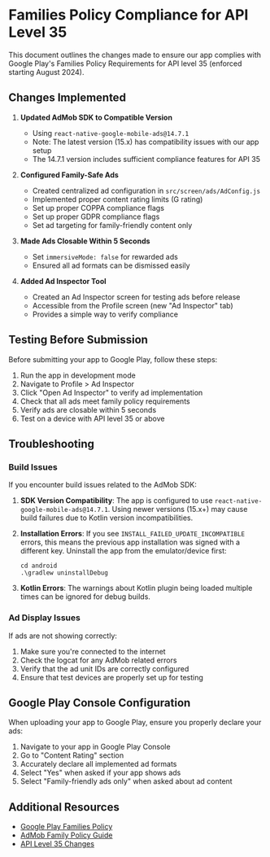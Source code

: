 # Families Policy Compliance for API Level 35

This document outlines the changes made to ensure our app complies with Google Play's Families Policy Requirements for API level 35 (enforced starting August 2024).

## Changes Implemented

1. **Updated AdMob SDK to Compatible Version**
   - Using `react-native-google-mobile-ads@14.7.1`
   - Note: The latest version (15.x) has compatibility issues with our app setup
   - The 14.7.1 version includes sufficient compliance features for API 35

2. **Configured Family-Safe Ads**
   - Created centralized ad configuration in `src/screen/ads/AdConfig.js`
   - Implemented proper content rating limits (G rating)
   - Set up proper COPPA compliance flags
   - Set up proper GDPR compliance flags
   - Set ad targeting for family-friendly content only

3. **Made Ads Closable Within 5 Seconds**
   - Set `immersiveMode: false` for rewarded ads
   - Ensured all ad formats can be dismissed easily

4. **Added Ad Inspector Tool**
   - Created an Ad Inspector screen for testing ads before release
   - Accessible from the Profile screen (new "Ad Inspector" tab)
   - Provides a simple way to verify compliance

## Testing Before Submission

Before submitting your app to Google Play, follow these steps:

1. Run the app in development mode
2. Navigate to Profile > Ad Inspector
3. Click "Open Ad Inspector" to verify ad implementation
4. Check that all ads meet family policy requirements
5. Verify ads are closable within 5 seconds
6. Test on a device with API level 35 or above

## Troubleshooting

### Build Issues

If you encounter build issues related to the AdMob SDK:

1. **SDK Version Compatibility**: The app is configured to use `react-native-google-mobile-ads@14.7.1`. Using newer versions (15.x+) may cause build failures due to Kotlin version incompatibilities.

2. **Installation Errors**: If you see `INSTALL_FAILED_UPDATE_INCOMPATIBLE` errors, this means the previous app installation was signed with a different key. Uninstall the app from the emulator/device first:
   ```
   cd android
   .\gradlew uninstallDebug
   ```

3. **Kotlin Errors**: The warnings about Kotlin plugin being loaded multiple times can be ignored for debug builds.

### Ad Display Issues

If ads are not showing correctly:

1. Make sure you're connected to the internet
2. Check the logcat for any AdMob related errors
3. Verify that the ad unit IDs are correctly configured
4. Ensure that test devices are properly set up for testing

## Google Play Console Configuration

When uploading your app to Google Play, ensure you properly declare your ads:

1. Navigate to your app in Google Play Console
2. Go to "Content Rating" section
3. Accurately declare all implemented ad formats
4. Select "Yes" when asked if your app shows ads
5. Select "Family-friendly ads only" when asked about ad content

## Additional Resources

- [Google Play Families Policy](https://support.google.com/googleplay/android-developer/answer/9893335)
- [AdMob Family Policy Guide](https://support.google.com/admob/answer/9683184)
- [API Level 35 Changes](https://developer.android.com/about/versions/15/summary)

